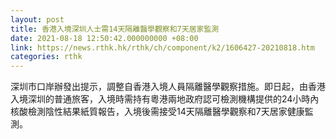 ```yaml
---
layout: post
title: 香港入境深圳人士需14天隔離醫學觀察和7天居家監測
date: 2021-08-18 12:50:42.000000000 +08:00
link: https://news.rthk.hk/rthk/ch/component/k2/1606427-20210818.htm
categories: rthk
---
```


深圳市口岸辦發出提示，調整自香港入境人員隔離醫學觀察措施。即日起，由香港入境深圳的普通旅客，入境時需持有粵港兩地政府認可檢測機構提供的24小時內核酸檢測陰性結果紙質報告，入境後需接受14天隔離醫學觀察和7天居家健康監測。
